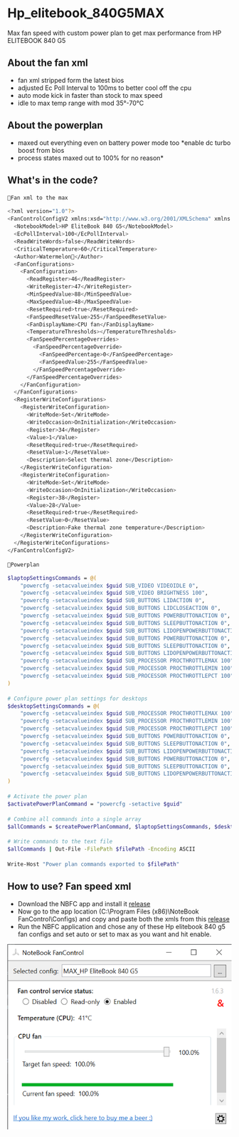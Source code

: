 # Hp_elitebook_840G5MAX
Max fan speed with custom power plan to get max performance from HP ELITEBOOK 840 G5
## About the fan xml
- fan xml stripped form the latest bios
- adjusted Ec Poll Interval to 100ms to better cool off the cpu
- auto mode kick in faster than stock to max speed
- idle to max temp range with mod 35°-70°C
## About the powerplan
- maxed out everything even on battery power mode too *enable dc turbo boost from bios
- process states maxed out to 100% for no reason*

## What's in the code?
`🍉Fan xml to the max`
```bash
<?xml version="1.0"?>
<FanControlConfigV2 xmlns:xsd="http://www.w3.org/2001/XMLSchema" xmlns:xsi="http://www.w3.org/2001/XMLSchema-instance">
  <NotebookModel>HP EliteBook 840 G5</NotebookModel>
  <EcPollInterval>100</EcPollInterval>
  <ReadWriteWords>false</ReadWriteWords>
  <CriticalTemperature>60</CriticalTemperature>
  <Author>Watermelon🍉</Author>
  <FanConfigurations>
    <FanConfiguration>
      <ReadRegister>46</ReadRegister>
      <WriteRegister>47</WriteRegister>
      <MinSpeedValue>88</MinSpeedValue>
      <MaxSpeedValue>48</MaxSpeedValue>
      <ResetRequired>true</ResetRequired>
      <FanSpeedResetValue>255</FanSpeedResetValue>
      <FanDisplayName>CPU fan</FanDisplayName>
      <TemperatureThresholds></TemperatureThresholds>
      <FanSpeedPercentageOverrides>
        <FanSpeedPercentageOverride>
          <FanSpeedPercentage>0</FanSpeedPercentage>
          <FanSpeedValue>255</FanSpeedValue>
        </FanSpeedPercentageOverride>
      </FanSpeedPercentageOverrides>
    </FanConfiguration>
  </FanConfigurations>
  <RegisterWriteConfigurations>
    <RegisterWriteConfiguration>
      <WriteMode>Set</WriteMode>
      <WriteOccasion>OnInitialization</WriteOccasion>
      <Register>34</Register>
      <Value>1</Value>
      <ResetRequired>true</ResetRequired>
      <ResetValue>1</ResetValue>
      <Description>Select thermal zone</Description>
    </RegisterWriteConfiguration>
    <RegisterWriteConfiguration>
      <WriteMode>Set</WriteMode>
      <WriteOccasion>OnInitialization</WriteOccasion>
      <Register>38</Register>
      <Value>28</Value>
      <ResetRequired>true</ResetRequired>
      <ResetValue>0</ResetValue>
      <Description>Fake thermal zone temperature</Description>
    </RegisterWriteConfiguration>
  </RegisterWriteConfigurations>
</FanControlConfigV2>
```
`🍉Powerplan`
```bash
$laptopSettingsCommands = @(
    "powercfg -setacvalueindex $guid SUB_VIDEO VIDEOIDLE 0",
    "powercfg -setacvalueindex $guid SUB_VIDEO BRIGHTNESS 100",
    "powercfg -setacvalueindex $guid SUB_BUTTONS LIDACTION 0",
    "powercfg -setacvalueindex $guid SUB_BUTTONS LIDCLOSEACTION 0",
    "powercfg -setacvalueindex $guid SUB_BUTTONS POWERBUTTONACTION 0",
    "powercfg -setacvalueindex $guid SUB_BUTTONS SLEEPBUTTONACTION 0",
    "powercfg -setacvalueindex $guid SUB_BUTTONS LIDOPENPOWERBUTTONACTION 0",
    "powercfg -setacvalueindex $guid SUB_BUTTONS POWERBUTTONACTION 0",
    "powercfg -setacvalueindex $guid SUB_BUTTONS SLEEPBUTTONACTION 0",
    "powercfg -setacvalueindex $guid SUB_BUTTONS LIDOPENPOWERBUTTONACTION 0",
    "powercfg -setacvalueindex $guid SUB_PROCESSOR PROCTHROTTLEMAX 100",
    "powercfg -setacvalueindex $guid SUB_PROCESSOR PROCTHROTTLEMIN 100",
    "powercfg -setacvalueindex $guid SUB_PROCESSOR PROCTHROTTLEPCT 100"
)

# Configure power plan settings for desktops
$desktopSettingsCommands = @(
    "powercfg -setacvalueindex $guid SUB_PROCESSOR PROCTHROTTLEMAX 100",
    "powercfg -setacvalueindex $guid SUB_PROCESSOR PROCTHROTTLEMIN 100",
    "powercfg -setacvalueindex $guid SUB_PROCESSOR PROCTHROTTLEPCT 100",
    "powercfg -setacvalueindex $guid SUB_BUTTONS POWERBUTTONACTION 0",
    "powercfg -setacvalueindex $guid SUB_BUTTONS SLEEPBUTTONACTION 0",
    "powercfg -setacvalueindex $guid SUB_BUTTONS LIDOPENPOWERBUTTONACTION 0",
    "powercfg -setacvalueindex $guid SUB_BUTTONS POWERBUTTONACTION 0",
    "powercfg -setacvalueindex $guid SUB_BUTTONS SLEEPBUTTONACTION 0",
    "powercfg -setacvalueindex $guid SUB_BUTTONS LIDOPENPOWERBUTTONACTION 0"
)

# Activate the power plan
$activatePowerPlanCommand = "powercfg -setactive $guid"

# Combine all commands into a single array
$allCommands = $createPowerPlanCommand, $laptopSettingsCommands, $desktopSettingsCommands, $activatePowerPlanCommand

# Write commands to the text file
$allCommands | Out-File -FilePath $filePath -Encoding ASCII

Write-Host "Power plan commands exported to $filePath"

```
## How to use? Fan speed xml
- Download the NBFC app and install it [release](https://github.com/hirschmann/nbfc/releases/tag/1.6.3)
- Now go to the app location (C:\Program Files (x86)\NoteBook FanControl\Configs) and copy and paste both the xmls from this [release]()
- Run the NBFC application and chose any of these Hp elitebook 840 g5 fan configs and set auto or set to max as you want and hit enable.
<p align="left">
  <img src="https://github.com/Nayemhasan/Hp_elitebook_840G5MAX/blob/main/Resources/fan.png">
</p>


